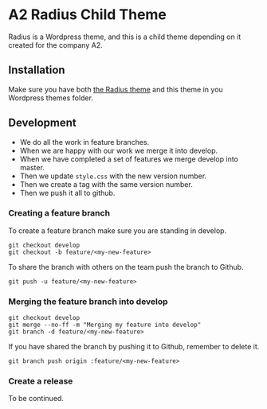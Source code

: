 # A2 Radius Child Theme

Radius is a Wordpress theme, and this is a child theme depending on it created
for the company A2.

## Installation
Make sure you have both [the Radius theme](https://array.is/themes/radius-wordpress-theme/)
and this theme in you Wordpress themes folder.

## Development
* We do all the work in feature branches.
* When we are happy with our work we merge it into develop.
* When we have completed a set of features we merge develop into master.
* Then we update `style.css` with the new version number.
* Then we create a tag with the same version number.
* Then we push it all to github.

### Creating a feature branch
To create a feature branch make sure you are standing in develop.

```
git checkout develop
git checkout -b feature/<my-new-feature>
```
To share the branch with others on the team push the branch to Github.
```
git push -u feature/<my-new-feature>
```

### Merging the feature branch into develop

```
git checkout develop
git merge --no-ff -m "Merging my feature into develop"
git branch -d feature/<my-new-feature>
```
If you have shared the branch by pushing it to Github, remember to delete it.
```
git branch push origin :feature/<my-new-feature>
```

### Create a release
To be continued.
